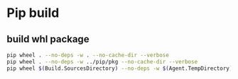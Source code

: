 # Pip build

## build whl package
```sh
pip wheel . --no-deps -w . --no-cache-dir --verbose
pip wheel . --no-deps -w ../pip/pkg --no-cache-dir --verbose
pip wheel $(Build.SourcesDirectory) --no-deps -w $(Agent.TempDirectory)/pkg --no-cache-dir --verbose
```
